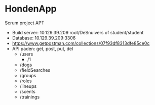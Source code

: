 # HondenApp

Scrum project APT

- Build server: 10.129.39.209 root/DeSnuivers of student/student
- Database: 10.129.39.209:3306
- https://www.getpostman.com/collections/07f93df8313dfe85ce0c
- API paden: get, post, put, del
    - /users
        - /1
    - /dogs
    - /fieldSearches
    - /groups
    - /roles
    - /lineups
    - /scents
    - /trainings